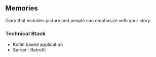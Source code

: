 ## Memories

Diary that includes picture and people can emphasize with your story.

### Technical Stack

+ Kotlin based application
+ Server : Retrofit

#### 